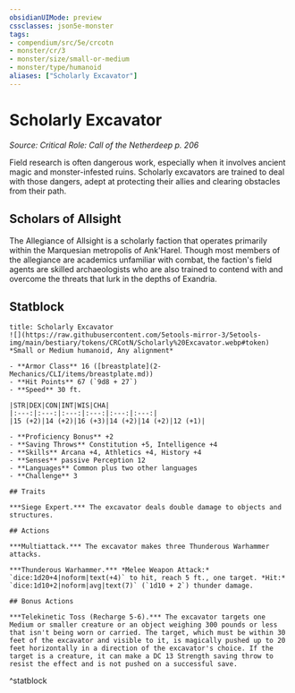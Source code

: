 ```yaml
---
obsidianUIMode: preview
cssclasses: json5e-monster
tags:
- compendium/src/5e/crcotn
- monster/cr/3
- monster/size/small-or-medium
- monster/type/humanoid
aliases: ["Scholarly Excavator"]
---
```

# Scholarly Excavator
*Source: Critical Role: Call of the Netherdeep p. 206*  

Field research is often dangerous work, especially when it involves ancient magic and monster-infested ruins. Scholarly excavators are trained to deal with those dangers, adept at protecting their allies and clearing obstacles from their path.

## Scholars of Allsight

The Allegiance of Allsight is a scholarly faction that operates primarily within the Marquesian metropolis of Ank'Harel. Though most members of the allegiance are academics unfamiliar with combat, the faction's field agents are skilled archaeologists who are also trained to contend with and overcome the threats that lurk in the depths of Exandria.

## Statblock

```ad-statblock
title: Scholarly Excavator
![](https://raw.githubusercontent.com/5etools-mirror-3/5etools-img/main/bestiary/tokens/CRCotN/Scholarly%20Excavator.webp#token)
*Small or Medium humanoid, Any alignment*

- **Armor Class** 16 ([breastplate](2-Mechanics/CLI/items/breastplate.md))
- **Hit Points** 67 (`9d8 + 27`)
- **Speed** 30 ft.

|STR|DEX|CON|INT|WIS|CHA|
|:---:|:---:|:---:|:---:|:---:|:---:|
|15 (+2)|14 (+2)|16 (+3)|14 (+2)|14 (+2)|12 (+1)|

- **Proficiency Bonus** +2
- **Saving Throws** Constitution +5, Intelligence +4
- **Skills** Arcana +4, Athletics +4, History +4
- **Senses** passive Perception 12
- **Languages** Common plus two other languages
- **Challenge** 3

## Traits

***Siege Expert.*** The excavator deals double damage to objects and structures.

## Actions

***Multiattack.*** The excavator makes three Thunderous Warhammer attacks.

***Thunderous Warhammer.*** *Melee Weapon Attack:* `dice:1d20+4|noform|text(+4)` to hit, reach 5 ft., one target. *Hit:* `dice:1d10+2|noform|avg|text(7)` (`1d10 + 2`) thunder damage.

## Bonus Actions

***Telekinetic Toss (Recharge 5-6).*** The excavator targets one Medium or smaller creature or an object weighing 300 pounds or less that isn't being worn or carried. The target, which must be within 30 feet of the excavator and visible to it, is magically pushed up to 20 feet horizontally in a direction of the excavator's choice. If the target is a creature, it can make a DC 13 Strength saving throw to resist the effect and is not pushed on a successful save.
```
^statblock